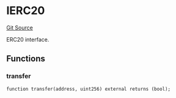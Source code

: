 # IERC20
[Git Source](https://github.com/NaniDAO/accounts/blob/7de36a3d39c803832cd611fb5f109f5ac92c99ae/src/validators/PaymentValidator.sol)

ERC20 interface.


## Functions
### transfer


```solidity
function transfer(address, uint256) external returns (bool);
```

